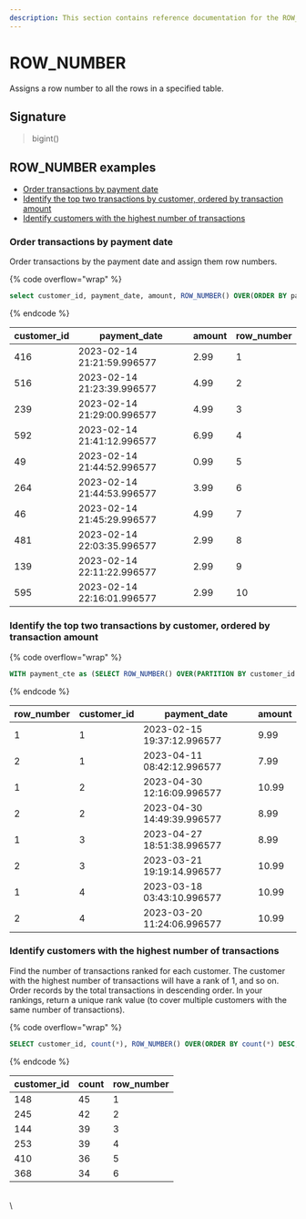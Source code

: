 ```yaml
---
description: This section contains reference documentation for the ROW_NUMBER function.
---
```


# ROW\_NUMBER

Assigns a row number to all the rows in a specified table.

## Signature

> bigint()

## ROW\_NUMBER examples

* [Order transactions by payment date](round-1.md#order-transactions-by-payment-date)
* [Identify the top two transactions by customer, ordered by transaction amount](round-1.md#identify-the-top-two-transactions-by-customer-ordered-by-transaction-amount)
* [Identify customers with the highest number of transactions](round-1.md#identify-customers-with-the-highest-number-of-transactions)

### Order transactions by payment date

Order transactions by the payment date and assign them row numbers.

{% code overflow="wrap" %}
```sql
select customer_id, payment_date, amount, ROW_NUMBER() OVER(ORDER BY payment_date from payment;

```
{% endcode %}

<table><thead><tr><th>customer_id</th><th>payment_date</th><th>amount</th><th data-type="number">row_number</th></tr></thead><tbody><tr><td>416</td><td>2023-02-14 21:21:59.996577</td><td>2.99</td><td>1</td></tr><tr><td>516</td><td>2023-02-14 21:23:39.996577</td><td>4.99</td><td>2</td></tr><tr><td>239</td><td>2023-02-14 21:29:00.996577</td><td>4.99</td><td>3</td></tr><tr><td>592</td><td>2023-02-14 21:41:12.996577</td><td>6.99</td><td>4</td></tr><tr><td>49</td><td>2023-02-14 21:44:52.996577</td><td>0.99</td><td>5</td></tr><tr><td>264</td><td>2023-02-14 21:44:53.996577</td><td>3.99</td><td>6</td></tr><tr><td>46</td><td>2023-02-14 21:45:29.996577</td><td>4.99</td><td>7</td></tr><tr><td>481</td><td>2023-02-14 22:03:35.996577</td><td>2.99</td><td>8</td></tr><tr><td>139</td><td>2023-02-14 22:11:22.996577</td><td>2.99</td><td>9</td></tr><tr><td>595</td><td>2023-02-14 22:16:01.996577</td><td>2.99</td><td>10</td></tr></tbody></table>

### Identify the top two transactions by customer, ordered by transaction amount

{% code overflow="wrap" %}
```sql
WITH payment_cte as (SELECT ROW_NUMBER() OVER(PARTITION BY customer_id ORDER BY amount DESC), customer_id, payment_date, amount from payment) SELECT row_number, customer_id, payment_date, amount from payment_cte WHERE row_number <= 2;
```
{% endcode %}

<table><thead><tr><th>row_number</th><th>customer_id</th><th>payment_date</th><th data-type="number">amount</th></tr></thead><tbody><tr><td>1</td><td>1</td><td>2023-02-15 19:37:12.996577</td><td>9.99</td></tr><tr><td>2</td><td>1</td><td>2023-04-11 08:42:12.996577</td><td>7.99</td></tr><tr><td>1</td><td>2</td><td>2023-04-30 12:16:09.996577</td><td>10.99</td></tr><tr><td>2</td><td>2</td><td>2023-04-30 14:49:39.996577</td><td>8.99</td></tr><tr><td>1</td><td>3</td><td>2023-04-27 18:51:38.996577</td><td>8.99</td></tr><tr><td>2</td><td>3</td><td>2023-03-21 19:19:14.996577</td><td>10.99</td></tr><tr><td>1</td><td>4</td><td>2023-03-18 03:43:10.996577</td><td>10.99</td></tr><tr><td>2</td><td>4</td><td>2023-03-20 11:24:06.996577</td><td>10.99</td></tr></tbody></table>

### Identify customers with the highest number of transactions

Find the number of transactions ranked for each customer. The customer with the highest number of transactions will have a rank of 1, and so on. Order records by the total transactions in descending order. In your rankings, return a unique rank value (to cover multiple customers with the same number of transactions).

{% code overflow="wrap" %}
```sql
SELECT customer_id, count(*), ROW_NUMBER() OVER(ORDER BY count(*) DESC, customer_id ASC) from payment GROUP BY customer_id;
```
{% endcode %}

| customer\_id | count | row\_number |
| ------------ | ----- | ----------- |
| 148          | 45    | 1           |
| 245          | 42    | 2           |
| 144          | 39    | 3           |
| 253          | 39    | 4           |
| 410          | 36    | 5           |
| 368          | 34    | 6           |

\
\\
